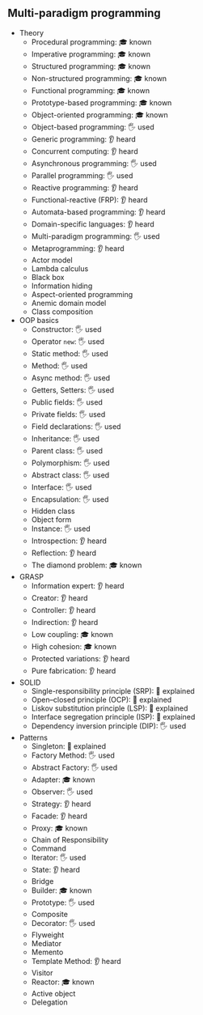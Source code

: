## Multi-paradigm programming

- Theory
  - Procedural programming: 🎓 known
  - Imperative programming: 🎓 known
  - Structured programming: 🎓 known
  - Non-structured programming: 🎓 known
  - Functional programming: 🎓 known
  - Prototype-based programming: 🎓 known
  - Object-oriented programming: 🎓 known
  - Object-based programming: 🖐️ used
  - Generic programming: 👂 heard
  - Concurrent computing: 👂 heard
  - Asynchronous programming: 🖐️ used
  - Parallel programming: 🖐️ used
  - Reactive programming: 👂 heard
  - Functional-reactive (FRP): 👂 heard
  - Automata-based programming: 👂 heard
  - Domain-specific languages: 👂 heard
  - Multi-paradigm programming: 🖐️ used
  - Metaprogramming: 👂 heard
  - Actor model
  - Lambda calculus
  - Black box
  - Information hiding
  - Aspect-oriented programming
  - Anemic domain model
  - Class composition
- OOP basics
  - Constructor: 🖐️ used
  - Operator `new`: 🖐️ used
  - Static method: 🖐️ used
  - Method: 🖐️ used
  - Async method: 🖐️ used
  - Getters, Setters: 🖐️ used
  - Public fields: 🖐️ used
  - Private fields: 🖐️ used
  - Field declarations: 🖐️ used
  - Inheritance: 🖐️ used
  - Parent class: 🖐️ used
  - Polymorphism: 🖐️ used
  - Abstract class: 🖐️ used
  - Interface: 🖐️ used
  - Encapsulation: 🖐️ used
  - Hidden class
  - Object form
  - Instance: 🖐️ used
  - Introspection: 👂 heard
  - Reflection: 👂 heard
  - The diamond problem: 🎓 known
- GRASP
  - Information expert: 👂 heard
  - Creator: 👂 heard
  - Controller: 👂 heard
  - Indirection: 👂 heard
  - Low coupling: 🎓 known
  - High cohesion: 🎓 known
  - Protected variations: 👂 heard
  - Pure fabrication: 👂 heard
- SOLID
  - Single-responsibility principle (SRP): 🙋 explained
  - Open–closed principle (OCP): 🙋 explained
  - Liskov substitution principle (LSP): 🙋 explained
  - Interface segregation principle (ISP): 🙋 explained
  - Dependency inversion principle (DIP): 🖐️ used
- Patterns
  - Singleton: 🙋 explained
  - Factory Method: 🖐️ used
  - Abstract Factory: 🖐️ used
  - Adapter: 🎓 known
  - Observer: 🖐️ used
  - Strategy: 👂 heard
  - Facade: 👂 heard
  - Proxy: 🎓 known
  - Chain of Responsibility
  - Command
  - Iterator: 🖐️ used
  - State: 👂 heard
  - Bridge
  - Builder: 🎓 known
  - Prototype: 🖐️ used
  - Composite
  - Decorator: 🖐️ used
  - Flyweight
  - Mediator
  - Memento
  - Template Method: 👂 heard
  - Visitor
  - Reactor: 🎓 known
  - Active object
  - Delegation
